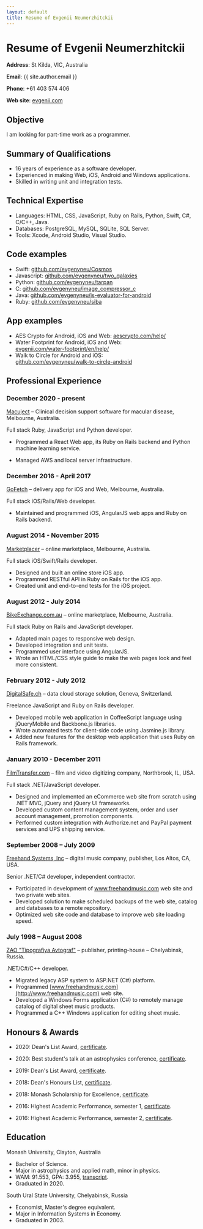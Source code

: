 ```yaml
---
layout: default
title: Resume of Evgenii Neumerzhitckii
---
```


# Resume of Evgenii Neumerzhitckii

**Address**: St Kilda, VIC, Australia

**Email**: {{ site.author.email }}

**Phone**: +61 403 574 406

**Web site**: [evgenii.com](https://evgenii.com)


## Objective

I am looking for part-time work as a programmer.



## Summary of Qualifications

* 16 years of experience as a software developer.
* Experienced in making Web, iOS, Android and Windows applications.
* Skilled in writing unit and integration tests.


## Technical Expertise

* Languages: HTML, CSS, JavaScript, Ruby on Rails, Python, Swift, C#, C/C++, Java.
* Databases: PostgreSQL, MySQL, SQLite, SQL Server.
* Tools: Xcode, Android Studio, Visual Studio.



## Code examples

* Swift: [github.com/evgenyneu/Cosmos](https://github.com/evgenyneu/Cosmos)
* Javascript: [github.com/evgenyneu/two_galaxies](https://github.com/evgenyneu/two_galaxies)
* Python: [github.com/evgenyneu/tarpan](https://github.com/evgenyneu/tarpan)
* C: [github.com/evgenyneu/image_compressor_c](https://github.com/evgenyneu/image_compressor_c)
* Java: [github.com/evgenyneu/js-evaluator-for-android](https://github.com/evgenyneu/js-evaluator-for-android)
* Ruby: [github.com/evgenyneu/siba](https://github.com/evgenyneu/siba)


## App examples

* AES Crypto for Android, iOS and Web: [aescrypto.com/help/](http://aescrypto.com/help/)
* Water Footprint for Android, iOS and Web: <br>[evgenii.com/water-footprint/en/help/](https://evgenii.com/water-footprint/en/help/)
* Walk to Circle for Android and iOS: <br>[github.com/evgenyneu/walk-to-circle-android](https://github.com/evgenyneu/walk-to-circle-android)



## Professional Experience

### December 2020 - present

[Macuject](https://www.macuject.com/) – Clinical decision support software for
macular disease, Melbourne, Australia.

Full stack Ruby, JavaScript and Python developer.

* Programmed a React Web app, its Ruby on Rails backend and  Python machine learning service.

* Managed AWS and local server infrastructure.


### December 2016 - April 2017

[GoFetch](http://www.go-fetch.com.au) – delivery app for iOS and Web, Melbourne, Australia.

Full stack iOS/Rails/Web developer.

* Maintained and programmed iOS, AngularJS web apps and Ruby on Rails backend.


### August 2014 - November 2015

[Marketplacer](http://marketplacer.com) – online marketplace, Melbourne, Australia.

Full stack iOS/Swift/Rails developer.

* Designed and built an online store iOS app.
* Programmed RESTful API in Ruby on Rails for the iOS app.
* Created unit and end-to-end tests for the iOS project.


### August 2012 - July 2014

[BikeExchange.com.au](http://bikeexchange.com.au) – online marketplace, Melbourne, Australia.

Full stack Ruby on Rails and JavaScript developer.

* Adapted main pages to responsive web design.
* Developed integration and unit tests.
* Programmed user interface using AngularJS.
* Wrote an HTML/CSS style guide to make the web pages look and feel more consistent.


### February 2012 - July 2012

[DigitalSafe.ch](http://digitalsafe.ch) – data cloud storage solution, Geneva, Switzerland.

Freelance JavaScript and Ruby on Rails developer.

* Developed mobile web application in CoffeeScript language using jQueryMobile and Backbone.js libraries.
* Wrote automated tests for client-side code using Jasmine.js library.
* Added new features for the desktop web application that uses Ruby on Rails framework.



### January 2010 - December 2011

[FilmTransfer.com](http://filmtransfer.com) – film and video digitizing company, Northbrook, IL, USA.

Full stack .NET/JavaScript developer.

* Designed and implemented an eCommerce web site from scratch using .NET MVC, jQuery and jQuery UI frameworks.
* Developed custom content management system, order and user account management, promotion components.
* Performed custom integration with Authorize.net and PayPal payment services and UPS shipping service.


### September 2008 – July 2009

[Freehand Systems, Inc](http://www.freehandmusic.com) – digital music company, publisher, Los Altos, CA, USA.

Senior .NET/C# developer, independent contractor.

* Participated in development of www.freehandmusic.com web site and two private web sites.
* Developed solution to make scheduled backups of the web site, catalog and databases to a remote repository.
* Optimized web site code and database to improve web site loading speed.



### July 1998 – August 2008

[ZAO "Tipografiya Avtograf"](http://www.bookmusic.ru) – publisher, printing-house – Chelyabinsk, Russia.

.NET/C#/C++ developer.

* Migrated legacy ASP system to ASP.NET (C#) platform.
* Programmed [www.freehandmusic.com](http://www.freehandmusic.com) web site.
* Developed a Windows Forms application (C#) to remotely manage catalog of digital sheet music products.
* Programmed a C++ Windows application for editing sheet music.


## Honours & Awards

* 2020: Dean's List Award, [certificate](/image/resume/awards/2020/2020_monash_deans_list_award_evgenii_neumerzhitckii.pdf).

* 2020: Best student's talk at an astrophysics conference, [certificate](/image/resume/awards/2020/anita_2020_evgenii_neumerzhitckii.jpg).

* 2019: Dean's List Award, [certificate](/image/resume/awards/2019/2019_monash_deans_list_award_evgenii_neumerhitckii.jpg).

* 2018: Dean's Honours List, [certificate](/image/resume/awards/2018/2018_monash_deans_honours_list_award_evgenii_neumerhitckii.jpg).

* 2018: Monash Scholarship for Excellence, [certificate](/image/resume/awards/2018/2018_monash_scholarship_for_excellence_evgenii_neumerhitckii.jpg).

* 2016: Highest Academic Performance, semester 1, [certificate](/image/resume/awards/2016/highest_performance_award_semester2_2016.jpg).

* 2016: Highest Academic Performance, semester 2, [certificate](/image/resume/awards/2016/highest_performance_award_semester1_2016.jpg).



## Education

Monash University, Clayton, Australia

* Bachelor of Science.
* Major in astrophysics and applied math, minor in physics.
* WAM: 91.553, GPA: 3.955, [transcript](https://www.myequals.net/sharelink/d32d6b00-6f9f-4293-9fc9-6fa5b22c3709/151ae646-0174-41f3-9ea6-9f841d68f269).
* Graduated in 2020.


South Ural State University, Chelyabinsk, Russia

* Economist, Master's degree equivalent.
* Major in Information Systems in Economy.
* Graduated in 2003.
